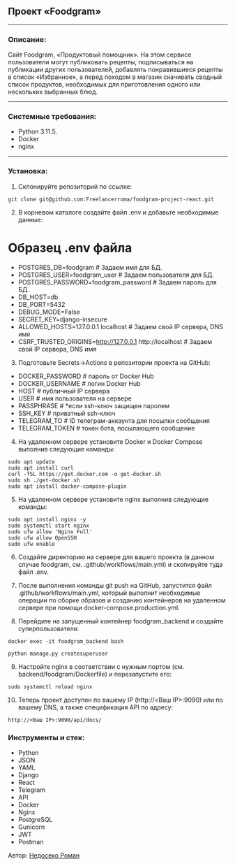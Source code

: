 ## Проект «Foodgram»
***
### Описание:
Cайт Foodgram, «Продуктовый помощник». На этом сервисе пользователи могут публиковать рецепты, подписываться на публикации других пользователей, добавлять понравившиеся рецепты в список «Избранное», а перед походом в магазин скачивать сводный список продуктов, необходимых для приготовления одного или нескольких выбранных блюд.
***
### Системные требования:
- Python 3.11.5.
- Docker
- nginx
***
### Установка:

1. Склонируйте репозиторий по ссылке:
```
git clone git@github.com:Freelancerroma/foodgram-project-react.git
```
2. В корневом каталоге создайте файл .env и добавьте необходимые данные:
# Образец .env файла
* POSTGRES_DB=foodgram # Задаем имя для БД.
* POSTGRES_USER=foodgram_user # Задаем пользователя для БД.
* POSTGRES_PASSWORD=foodgram_password # Задаем пароль для БД.
* DB_HOST=db
* DB_PORT=5432
* DEBUG_MODE=False
* SECRET_KEY=django-insecure
* ALLOWED_HOSTS=127.0.0.1 localhost # Задаем свой IP сервера, DNS имя
* CSRF_TRUSTED_ORIGINS=http://127.0.0.1 http://localhost # Задаем свой IP сервера, DNS имя

3. Подготовьте Secrets->Actions в репозитории проекта на GitHub:
* DOCKER_PASSWORD         # пароль от Docker Hub
* DOCKER_USERNAME         # логин Docker Hub
* HOST                    # публичный IP сервера
* USER                    # имя пользователя на сервере
* PASSPHRASE              # *если ssh-ключ защищен паролем
* SSH_KEY                 # приватный ssh-ключ
* TELEGRAM_TO             # ID телеграм-аккаунта для посылки сообщения
* TELEGRAM_TOKEN          # токен бота, посылающего сообщение

4. На удаленном сервере установите Docker и Docker Compose выполнив следующие команды:
```
sudo apt update
sudo apt install curl
curl -fSL https://get.docker.com -o get-docker.sh
sudo sh ./get-docker.sh
sudo apt install docker-compose-plugin
```

5. На удаленном сервере установите nginx выполнив следующие команды:
```
sudo apt install nginx -y 
sudo systemctl start nginx
sudo ufw allow 'Nginx Full'
sudo ufw allow OpenSSH
sudo ufw enable
```

6. Создайте директорию на сервере для вашего проекта (в данном случае foodgram, см. .github/workflows/main.yml) и скопируйте туда файл .env.

7. После выполнения команды git push на GitHub, запустится файл .github/workflows/main.yml, который выполнит необходимые операции по сборке образов и созданию контейнеров на удаленном сервере при помощи docker-compose.production.yml.

8. Перейдите на запущенный контейнер foodgram_backend и создайте суперпользователя:
```
docker exec -it foodgram_backend bash
```
```
python manage.py createsuperuser
```

9. Настройте nginx в соответствии с нужным портом (см. backend/foodgram/Dockerfile) и перезапустите его:
```
sudo systemctl reload nginx
```

10. Теперь проект доступен по вашему IP (http://<Ваш IP>:9090) или по вашему DNS, а также спецификация API по адресу:
```
http://<Ваш IP>:9090/api/docs/
```

### Инструменты и стек:
- Python
- JSON
- YAML
- Django
- React
- Telegram
- API
- Docker
- Nginx
- PostgreSQL
- Gunicorn
- JWT
- Postman

Автор: [Недосеко Роман](https://github.com/freelancerroma)
